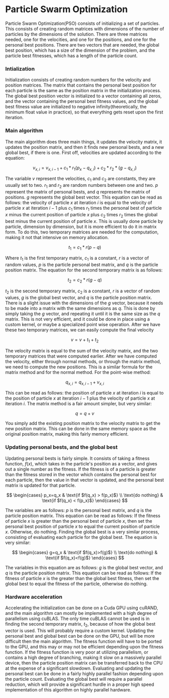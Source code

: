 # Particle Swarm Optimization

Particle Swarm Optimization(PSO) consists of initializing a set of particles. This consists of creating random matrices with dimensions of the number of particles by the dimensions of the solution. There are three matrices needed, one for the velocities, and one for the positions, and one for the personal best positions. There are two vectors that are needed, the global best position, which has a size of the dimension of the problem, and the particle best fitnesses, which has a length of the particle count. 

### Intialization

Initialization consists of creating random numbers for the velocity and position matrices. The matrix that contains the personal best position for each particle is the same as the position matrix in the initialization process. The global best position vector is initialized to a vector containing all zeros, and the vector containing the personal best fitness values, and the global best fitness value are initialized to negative infinity(theoretically, the minimum float value in practice), so that everything gets reset upon the first iteration.

### Main algorithm

The main algorithm does three main things, it updates the velocity matrix, it updates the position matrix, and then it finds new personal bests, and a new global best, if there is one. First off, velocities are updated according to the equation:

$$
v_{x,i}=v_{x,i-1}+c_1*r_1(p_x-q_{x,i})+c_2*r_2*(g-q_{x,i})
$$

The variable *v* represent the velocities, $c_1$ and $c_2$ are constants, they are usually set to two. $r_1$ and $r_2$ are random numbers between one and two. $p$ represent the matrix of personal bests, and $q$ represents the matrix of positions. $g$ represents the global best vector. This equation can be read as follows: the velocity of particle $x$ at iteration $i$ is equal to the velocity of particle $x​$ at iteration $i-1$ plus $c_1$ times $r_1$ times the personal best of particle $x$ minus the current position of particle $x$ plus $c_2$ times $r_2$ times the global best minus the current position of particle $x$. This is usually done particle by particle, dimension by dimension, but it is more efficient to do it in matrix form. To do this, two temporary matrices are needed for the computation, making it not that intensive on memory allocation.

$$
t_1=c_1*r(p-q)
$$

Where $t_1$ is the first temporary matrix, $c_1$ is a constant, $r$ is a vector of random values, $p$ is the particle personal best matrix, and $q$ is the particle position matrix. The equation for the second temporary matrix is as follows:

$$
t_2=c_2*r(g-q)
$$

$t_2$ is the second temporary matrix, $c_2$ is a constant, $r$ is a vector of random values, $g$ is the global best vector, and $q$ is the particle position matrix. There is a slight issue with the dimensions of the $g$ vector, because it needs to be made into a matrix with the same dimensions as $q$. This is done by simply taking the $g$ vector, and repeating it until it is the same size as the $q$ matrix. This is not very efficient, and it could be done in place using a custom kernel, or maybe a specialized point wise operation. After we have these two temporary matrices, we can easily compute the final velocity

$$
v=v+t_1+t_2
$$

The velocity matrix is equal to the sum of the velocity matrix, and the two temporary matrices that were computed earlier. After we have computed the velocity, either through normal methods, or through the matrix method, we need to compute the new positions. This is a similar formula for the matrix method and for the normal method. For the point-wise method:

$$
q_{x,i}=q_{x,i-1}+v_{x,i}
$$



This can be read as follows: the position of particle $x$ at iteration $i$ is equal to the position of particle $x$ at iteration $i -1$ plus the velocity of particle $x$ at iteration $i$. The matrix method is a fair amount simpler, but very similar:

$$
q=q+v
$$

You simply add the existing position matrix to the velocity matrix to get the new position matrix. This can be done in the same memory space as the original position matrix, making this fairly memory efficient.

### Updating personal bests, and the global best

Updating personal bests is fairly simple. It consists of taking a fitness function, $f(x)$, which takes in the particle's position as a vector, and gives out a single number as the fitness. If the fitness is of a particle is greater than the fitness stored in the vector which contains the personal best for each particle, then the value in that vector is updated, and the personal best matrix is updated for that particle. 

$$
\begin{cases}
                                   p_x=q_x & \text{if $f(q_x) > f(p_x)$} \\
                                   \text{do nothing} & \text{if $f(q_x) < f(p_x)$}
  \end{cases}
$$

The variables are as follows: $p$ is the personal best matrix, and $q$ is the particle position matrix. This equation can be read as follows: If the fitness of particle $x$ is greater than the personal best of particle $x$, then set the personal best position of particle $x$ to equal the current position of particle $x$. Otherwise, do nothing. Finding the global best is a very similar process, consisting of evaluating each particle for the global best. The equation is very similar:

$$
\begin{cases}
g=q_x & \text{if $f(q_x)>f(g)$} \\
\text{do nothing} & \text{if $f(q_x)<f(g)$}
\end{cases}
$$

The variables in this equation are as follows: $g$ is the global best vector, and $q$ is the particle position matrix. This equation can be read as follows: If the fitness of particle $x$ is the greater than the global best fitness, then set the global best to equal the fitness of the particle, otherwise do nothing.

### Hardware acceleration

Accelerating the initialization can be done on a Cuda GPU using cuRAND, and the main algorithm can mostly be implemented with a high degree of parallelism using cuBLAS. The only time cuBLAS cannot be used is in finding the second temporary matrix, $t_2$, because of how the global best vector is used. This will probably require a custom kernel. Updating the personal best and global best can be done on the GPU, but will be more difficult then the main algorithm. The fitness function will have to be ported to the GPU, and this may or may not be efficient depending upon the fitness function. If the fitness function is very poor at utilizing parallelism, or contains a high degree of branching, making it slow on a massively parallel device, then the particle position matrix can be transferred back to the CPU at the expense of a significant slowdown. Evaluating and updating the personal best can be done in a fairly highly parallel fashion depending upon the particle count. Evaluating the global best will require a parallel reduction, which will provide a significant hurdle in a proper high speed implementation of this algorithm on highly parallel hardware.






